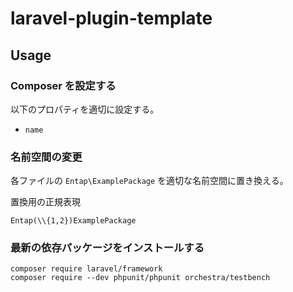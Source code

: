 # laravel-plugin-template

## Usage

### Composer を設定する

以下のプロパティを適切に設定する。

-   `name`

### 名前空間の変更

各ファイルの `Entap\ExamplePackage` を適切な名前空間に置き換える。

置換用の正規表現

```
Entap(\\{1,2})ExamplePackage
```

### 最新の依存パッケージをインストールする

```
composer require laravel/framework
composer require --dev phpunit/phpunit orchestra/testbench
```
